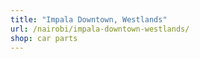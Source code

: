 ```yaml
---
title: "Impala Downtown, Westlands"
url: /nairobi/impala-downtown-westlands/
shop: car parts
---
```

